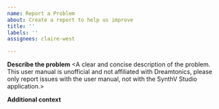 ```yaml
---
name: Report a Problem
about: Create a report to help us improve
title: ''
labels: ''
assignees: claire-west

---
```


**Describe the problem**
<A clear and concise description of the problem. This user manual is unofficial and not affiliated with Dreamtonics, please only report issues with the user manual, not with the SynthV Studio application.>

**Additional context**
<Any other context about the problem here.>
